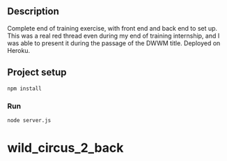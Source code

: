 ## Description

Complete end of training exercise, with front end and back end to set up. This was a real red thread even during my end of training internship, and I was able to present it during the passage of the DWWM title.
Deployed on Heroku.

## Project setup
```
npm install
```

### Run
```
node server.js
```
# wild_circus_2_back
